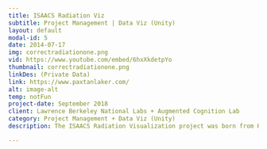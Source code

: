```yaml
---
title: ISAACS Radiation Viz
subtitle: Project Management | Data Viz (Unity)
layout: default
modal-id: 5
date: 2014-07-17
img: correctradiationone.png
vid: https://www.youtube.com/embed/6hxXkdetpYo
thumbnail: correctradiationone.png
linkDes: (Private Data)
link: https://www.paxtanlaker.com/
alt: image-alt
temp: notFun
project-date: September 2018
client: Lawrence Berkeley National Labs + Augmented Cognition Lab
category: Project Management + Data Viz (Unity)
description: The ISAACS Radiation Visualization project was born from Kai Vetter's lab at LBL reaching out to research scientist Allen Yang in the Augmented Cognition Lab asking for help visualizing UAV-collected radiation data from Fukushima. As a veteran of the original ISAACS project, Allen asked me to spearhead this new project. The majority of my work on this project was leading negotiations between labs to come up with a satisfying goal. My personal goal was to develop my project management skills, and with the differing desires of both labs, the meeting negotiations allowed me to do this often. Near the end of the semester we were also able to create small prototype radiation viz MVPs using pointcloud manipulation in Unity. Shortly after the goal negotiations were completed, I passed the project on to one of my coworkers in order to focus on the development of the ISAACS research paper. 

---
```

